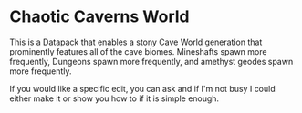 # Chaotic Caverns World
This is a Datapack that enables a stony Cave World generation that prominently features all of the cave biomes. Mineshafts spawn more frequently, Dungeons spawn more frequently, and amethyst geodes spawn more frequently. 

If you would like a specific edit, you can ask and if I'm not busy I could either make it or show you how to if it is simple enough.
